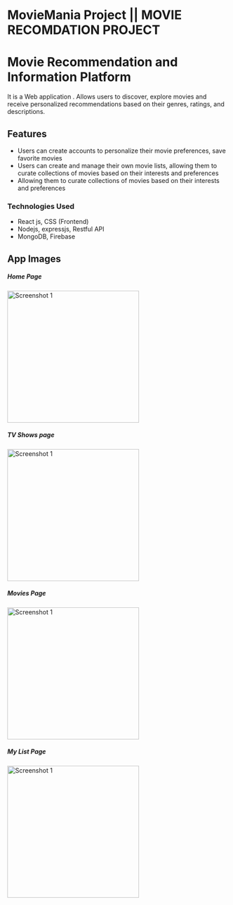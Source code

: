 # MovieMania Project || MOVIE RECOMDATION PROJECT
# Movie Recommendation and Information Platform

It is a Web application . Allows users to discover, explore movies and receive personalized recommendations based on their genres, ratings, and descriptions.

## Features

- Users can create accounts to personalize their movie preferences, save favorite movies
- Users can create and manage their own movie lists, allowing
them to curate collections of movies based on their interests
and preferences
-  Allowing them to curate collections of movies based on their interests
and preferences

### Technologies Used
- React js, CSS (Frontend) 
- Nodejs, expressjs, Restful API
- MongoDB, Firebase

## App Images

##### Home Page
<img src="" alt="Screenshot 1" width="300px">

##### TV Shows page
<img src="" alt="Screenshot 1" width="300px">

##### Movies Page
<img src="" alt="Screenshot 1" width="300px">

##### My List Page
<img src="" alt="Screenshot 1" width="300px">
